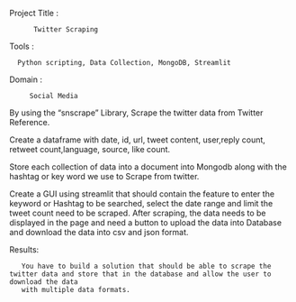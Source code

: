 Project Title :

          Twitter Scraping

Tools :  
      
      Python scripting, Data Collection, MongoDB, Streamlit

Domain :
         
         Social Media

By using the “snscrape” Library, Scrape the twitter data from Twitter Reference.

Create a dataframe with date, id, url, tweet content, user,reply count, retweet count,language, source, like count.

Store each collection of data into a document into Mongodb along with the hashtag or key word we use to  Scrape from twitter. 

Create a GUI using streamlit that should contain the feature to enter the keyword or Hashtag to be searched, 
select the date range and limit the tweet count need to be scraped.
After scraping, the data needs to be displayed in the page and need a button to upload the data into Database and download the data into csv and json format.

Results:

       You have to build a solution that should be able to scrape the twitter data and store that in the database and allow the user to download the data 
       with multiple data formats.


